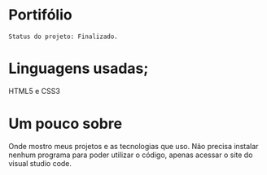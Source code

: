 # Portifólio

```
Status do projeto: Finalizado.
```

# Linguagens usadas;
HTML5 e CSS3 

# Um pouco sobre
Onde mostro meus projetos e as tecnologias que uso. Não precisa instalar nenhum programa para poder utilizar o código, apenas acessar o site do visual studio code. 
